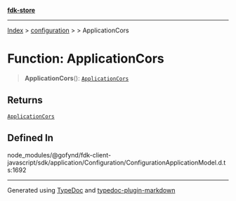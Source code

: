 [**fdk-store**](../../../README.md)
***

[Index](../../../API.md) > [configuration](../../README.md) > [<internal>](../README.md) > ApplicationCors

# Function: ApplicationCors

> **ApplicationCors**(): [`ApplicationCors`](../type-aliases/type-alias.ApplicationCors.md)

## Returns

[`ApplicationCors`](../type-aliases/type-alias.ApplicationCors.md)

## Defined In

node\_modules/@gofynd/fdk-client-javascript/sdk/application/Configuration/ConfigurationApplicationModel.d.ts:1692

***
Generated using [TypeDoc](https://typedoc.org/) and [typedoc-plugin-markdown](https://www.npmjs.com/package/typedoc-plugin-markdown)
